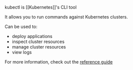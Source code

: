 kubectl is [[Kubernetes]]'s CLI tool

It allows you to run commands against Kubernetes clusters.

Can be used to:
- deploy applications
- inspect cluster resources
- manage cluster resources
- view logs

For more information, check out the [reference guide](https://kubernetes.io/docs/reference/kubectl/)

